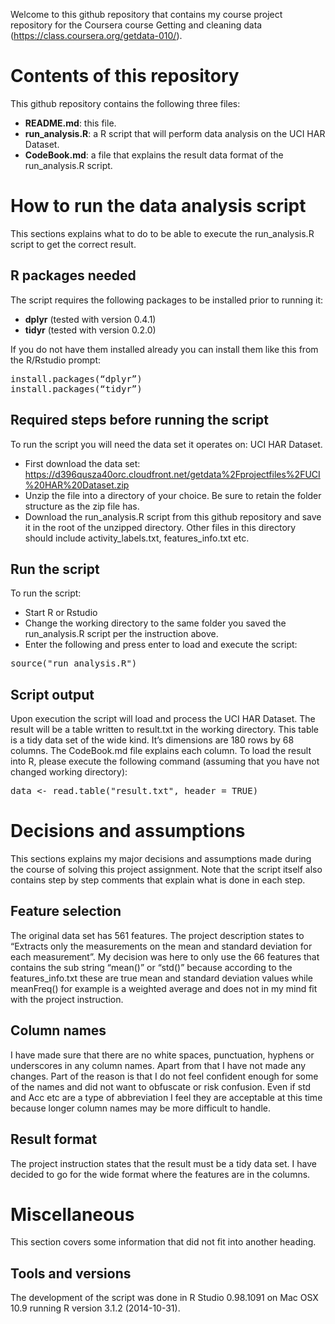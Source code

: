 Welcome to this github repository that contains my course project repository for the Coursera course Getting and cleaning data (https://class.coursera.org/getdata-010/).

# Contents of this repository
This github repository contains the following three files:

* __README.md__: this file.
* __run_analysis.R__: a R script that will perform data analysis on the UCI HAR Dataset.
* __CodeBook.md__: a file that explains the result data format of the run_analysis.R script.

# How to run the data analysis script
This sections explains what to do to be able to execute the run_analysis.R script to get the correct result.

## R packages needed
The script requires the following packages to be installed prior to running it:
* __dplyr__ (tested with version 0.4.1)
* __tidyr__ (tested with version 0.2.0)

If you do not have them installed already you can install them like this from the R/Rstudio prompt:
<pre>
install.packages(“dplyr”)
install.packages(“tidyr”)
</pre>

## Required steps before running the script
To run the script you will need the data set it operates on: UCI HAR Dataset.
* First download the data set: https://d396qusza40orc.cloudfront.net/getdata%2Fprojectfiles%2FUCI%20HAR%20Dataset.zip
* Unzip the file into a directory of your choice. Be sure to retain the folder structure as the zip file has.
* Download the run_analysis.R script from this github repository and save it in the root of the unzipped directory. Other files in this directory should include activity_labels.txt, features_info.txt etc.

## Run the script
To run the script:
* Start R or Rstudio
* Change the working directory to the same folder you saved the run_analysis.R script per the instruction above.
* Enter the following and press enter to load and execute the script:
<pre>
source("run_analysis.R")
</pre>

## Script output
Upon execution the script will load and process the UCI HAR Dataset. The result will be a table written to result.txt in the working directory. This table is a tidy data set of the wide kind. It’s dimensions are 180 rows by 68 columns. The CodeBook.md file explains each column. To load the result into R, please execute the following command (assuming that you have not changed working directory):
<pre>
data <- read.table("result.txt", header = TRUE)
</pre>

# Decisions and assumptions
This sections explains my major decisions and assumptions made during the course of solving this project assignment. Note that the script itself also contains step by step comments that explain what is done in each step.

## Feature selection
The original data set has 561 features. The project description states to “Extracts only the measurements on the mean and standard deviation for each measurement”. My decision was here to only use the 66 features that contains the sub string “mean()” or “std()” because according to the features_info.txt these are true mean and standard deviation values while meanFreq() for example is a weighted average and does not in my mind fit with the project instruction.

## Column names
I have made sure that there are no white spaces, punctuation, hyphens or underscores in any column names. Apart from that I have not made any changes. Part of the reason is that I do not feel confident enough for some of the names and did not want to obfuscate or risk confusion. Even if std and Acc etc are a type of abbreviation I feel they are acceptable at this time because  longer column names may be more difficult to handle.

## Result format
The project instruction states that the result must be a tidy data set. I have decided to go for the wide format where the features are in the columns.

# Miscellaneous
This section covers some information that did not fit into another heading.

## Tools and versions
The development of the script was done in R Studio 0.98.1091 on Mac OSX 10.9 running R version 3.1.2 (2014-10-31).

